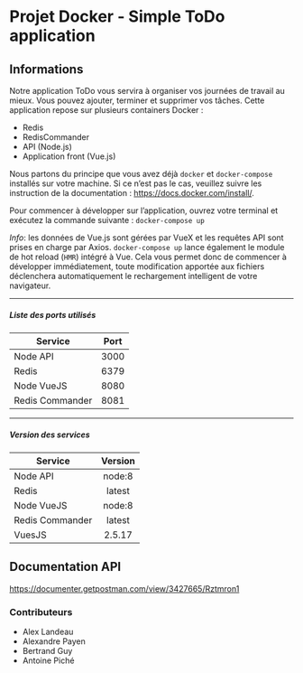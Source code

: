 # Projet Docker - Simple ToDo application

## Informations
Notre application ToDo vous servira à organiser vos journées de travail au mieux. Vous pouvez ajouter, terminer et supprimer vos tâches.
Cette application repose sur plusieurs containers Docker : 
* Redis
* RedisCommander
* API (Node.js)
* Application front (Vue.js)

Nous partons du principe que vous avez déjà `docker` et `docker-compose` installés sur votre machine. Si ce n’est pas le cas, veuillez suivre les instruction de la documentation : https://docs.docker.com/install/.

Pour commencer à développer sur l’application, ouvrez votre terminal et exécutez la commande suivante : `docker-compose up`

_Info_: les données de Vue.js sont gérées par VueX et les requêtes API sont prises en charge par Axios. 
`docker-compose up` lance également le module de hot reload (`HMR`) intégré à Vue. Cela vous permet donc de commencer à développer immédiatement, toute modification apportée aux fichiers déclenchera automatiquement le rechargement intelligent de votre navigateur.

----
##### Liste des ports utilisés
| Service | Port |
| --- | :---: |
| Node API | 3000 |
| Redis | 6379 |
| Node VueJS | 8080 |
| Redis Commander | 8081 |

----
##### Version des services
| Service | Version |
| --- | :---: |
| Node API | node:8 |
| Redis | latest |
| Node VueJS | node:8 |
| Redis Commander | latest |
| VuesJS | 2.5.17 |


## Documentation API
https://documenter.getpostman.com/view/3427665/Rztmron1


### Contributeurs
* Alex Landeau
* Alexandre Payen
* Bertrand Guy
* Antoine Piché
